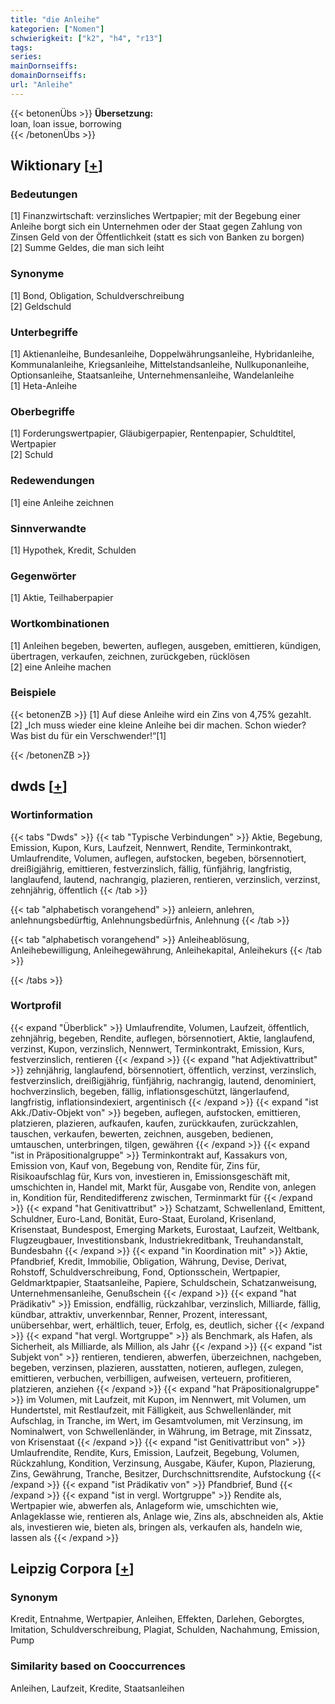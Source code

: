 ```yaml
---
title: "die Anleihe"
kategorien: ["Nomen"]
schwierigkeit: ["k2", "h4", "r13"]
tags:
series:
mainDornseiffs:
domainDornseiffs:
url: "Anleihe"
---
```


{{< betonenÜbs >}}
**Übersetzung:**  
loan, loan issue, borrowing  
{{< /betonenÜbs >}}

## Wiktionary [[+](https://de.wiktionary.org/wiki/Anleihe)]

### Bedeutungen
[1] Finanzwirtschaft: verzinsliches Wertpapier; mit der Begebung einer Anleihe borgt sich ein Unternehmen oder der Staat gegen Zahlung von Zinsen Geld von der Öffentlichkeit (statt es sich von Banken zu borgen)  
[2] Summe Geldes, die man sich leiht  

### Synonyme
[1] Bond, Obligation, Schuldverschreibung  
[2] Geldschuld  

### Unterbegriffe
[1] Aktienanleihe, Bundesanleihe, Doppelwährungsanleihe, Hybridanleihe, Kommunalanleihe, Kriegsanleihe, Mittelstandsanleihe, Nullkuponanleihe, Optionsanleihe, Staatsanleihe, Unternehmensanleihe, Wandelanleihe  
[1] Heta-Anleihe  

### Oberbegriffe
[1] Forderungswertpapier, Gläubigerpapier, Rentenpapier, Schuldtitel, Wertpapier  
[2] Schuld  

### Redewendungen
[1] eine Anleihe zeichnen  

### Sinnverwandte
[1] Hypothek, Kredit, Schulden  

### Gegenwörter
[1] Aktie, Teilhaberpapier  

### Wortkombinationen
[1] Anleihen begeben, bewerten, auflegen, ausgeben, emittieren, kündigen, übertragen, verkaufen, zeichnen, zurückgeben, rücklösen  
[2] eine Anleihe machen  

### Beispiele
{{< betonenZB >}}
[1] Auf diese Anleihe wird ein Zins von 4,75% gezahlt.  
[2] „Ich muss wieder eine kleine Anleihe bei dir machen. Schon wieder? Was bist du für ein Verschwender!“[1]  

{{< /betonenZB >}}


## dwds [[+](https://www.dwds.de/wb/Anleihe)]

### Wortinformation
{{< tabs "Dwds" >}}
{{< tab "Typische Verbindungen" >}}
Aktie, Begebung, Emission, Kupon, Kurs, Laufzeit, Nennwert, Rendite, Terminkontrakt, Umlaufrendite, Volumen, auflegen, aufstocken, begeben, börsennotiert, dreißigjährig, emittieren, festverzinslich, fällig, fünfjährig, langfristig, langlaufend, lautend, nachrangig, plazieren, rentieren, verzinslich, verzinst, zehnjährig, öffentlich
{{< /tab >}}

{{< tab "alphabetisch vorangehend" >}}
anleiern, anlehren, anlehnungsbedürftig, Anlehnungsbedürfnis, Anlehnung
{{< /tab >}}

{{< tab "alphabetisch vorangehend" >}}
Anleiheablösung, Anleihebewilligung, Anleihegewährung, Anleihekapital, Anleihekurs
{{< /tab >}}

{{< /tabs >}}

### Wortprofil
{{< expand "Überblick" >}} Umlaufrendite, Volumen, Laufzeit, öffentlich, zehnjährig, begeben, Rendite, auflegen, börsennotiert, Aktie, langlaufend, verzinst, Kupon, verzinslich, Nennwert, Terminkontrakt, Emission, Kurs, festverzinslich, rentieren {{< /expand >}}
{{< expand "hat Adjektivattribut" >}} zehnjährig, langlaufend, börsennotiert, öffentlich, verzinst, verzinslich, festverzinslich, dreißigjährig, fünfjährig, nachrangig, lautend, denominiert, hochverzinslich, begeben, fällig, inflationsgeschützt, längerlaufend, langfristig, inflationsindexiert, argentinisch {{< /expand >}}
{{< expand "ist Akk./Dativ-Objekt von" >}} begeben, auflegen, aufstocken, emittieren, platzieren, plazieren, aufkaufen, kaufen, zurückkaufen, zurückzahlen, tauschen, verkaufen, bewerten, zeichnen, ausgeben, bedienen, umtauschen, unterbringen, tilgen, gewähren {{< /expand >}}
{{< expand "ist in Präpositionalgruppe" >}} Terminkontrakt auf, Kassakurs von, Emission von, Kauf von, Begebung von, Rendite für, Zins für, Risikoaufschlag für, Kurs von, investieren in, Emissionsgeschäft mit, umschichten in, Handel mit, Markt für, Ausgabe von, Rendite von, anlegen in, Kondition für, Renditedifferenz zwischen, Terminmarkt für {{< /expand >}}
{{< expand "hat Genitivattribut" >}} Schatzamt, Schwellenland, Emittent, Schuldner, Euro-Land, Bonität, Euro-Staat, Euroland, Krisenland, Krisenstaat, Bundespost, Emerging Markets, Eurostaat, Laufzeit, Weltbank, Flugzeugbauer, Investitionsbank, Industriekreditbank, Treuhandanstalt, Bundesbahn {{< /expand >}}
{{< expand "in Koordination mit" >}} Aktie, Pfandbrief, Kredit, Immobilie, Obligation, Währung, Devise, Derivat, Rohstoff, Schuldverschreibung, Fond, Optionsschein, Wertpapier, Geldmarktpapier, Staatsanleihe, Papiere, Schuldschein, Schatzanweisung, Unternehmensanleihe, Genußschein {{< /expand >}}
{{< expand "hat Prädikativ" >}} Emission, endfällig, rückzahlbar, verzinslich, Milliarde, fällig, kündbar, attraktiv, unverkennbar, Renner, Prozent, interessant, unübersehbar, wert, erhältlich, teuer, Erfolg, es, deutlich, sicher {{< /expand >}}
{{< expand "hat vergl. Wortgruppe" >}} als Benchmark, als Hafen, als Sicherheit, als Milliarde, als Million, als Jahr {{< /expand >}}
{{< expand "ist Subjekt von" >}} rentieren, tendieren, abwerfen, überzeichnen, nachgeben, begeben, verzinsen, plazieren, ausstatten, notieren, auflegen, zulegen, emittieren, verbuchen, verbilligen, aufweisen, verteuern, profitieren, platzieren, anziehen {{< /expand >}}
{{< expand "hat Präpositionalgruppe" >}} im Volumen, mit Laufzeit, mit Kupon, im Nennwert, mit Volumen, um Hundertstel, mit Restlaufzeit, mit Fälligkeit, aus Schwellenländer, mit Aufschlag, in Tranche, im Wert, im Gesamtvolumen, mit Verzinsung, im Nominalwert, von Schwellenländer, in Währung, im Betrage, mit Zinssatz, von Krisenstaat {{< /expand >}}
{{< expand "ist Genitivattribut von" >}} Umlaufrendite, Rendite, Kurs, Emission, Laufzeit, Begebung, Volumen, Rückzahlung, Kondition, Verzinsung, Ausgabe, Käufer, Kupon, Plazierung, Zins, Gewährung, Tranche, Besitzer, Durchschnittsrendite, Aufstockung {{< /expand >}}
{{< expand "ist Prädikativ von" >}} Pfandbrief, Bund {{< /expand >}}
{{< expand "ist in vergl. Wortgruppe" >}} Rendite als, Wertpapier wie, abwerfen als, Anlageform wie, umschichten wie, Anlageklasse wie, rentieren als, Anlage wie, Zins als, abschneiden als, Aktie als, investieren wie, bieten als, bringen als, verkaufen als, handeln wie, lassen als {{< /expand >}}

## Leipzig Corpora [[+](https://corpora.uni-leipzig.de/en/res?word=Anleihe&corpusId=deu_newscrawl-public_2018)]


### Synonym
Kredit, Entnahme, Wertpapier, Anleihen, Effekten, Darlehen, Geborgtes, Imitation, Schuldverschreibung, Plagiat, Schulden, Nachahmung, Emission, Pump


### Similarity based on Cooccurrences
Anleihen, Laufzeit, Kredite, Staatsanleihen

